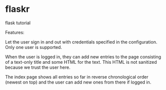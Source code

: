 # flaskr
flask tutorial

Features:

  Let the user sign in and out with credentials specified in the configuration. Only one user is supported.

  When the user is logged in, they can add new entries to the page consisting of a text-only title and some HTML for the text. This HTML is not sanitized because we trust the user here.

  The index page shows all entries so far in reverse chronological order (newest on top) and the user can add new ones from there if logged in.
